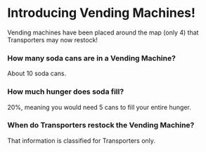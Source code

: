# Introducing Vending Machines!
Vending machines have been placed around the map (only 4) that Transporters may now restock!

### How many soda cans are in a Vending Machine?
About 10 soda cans.

### How much hunger does soda fill?
20%, meaning you would need 5 cans to fill your entire hunger.

### When do Transporters restock the Vending Machine?
That information is classified for Transporters only.
